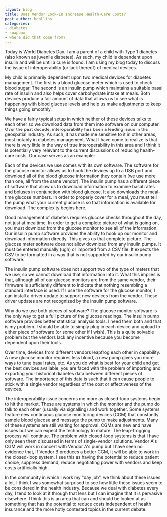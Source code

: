 ```yaml
---
layout: blog
title: Does Vendor Lock-In Increase Health-Care Costs?
post_author: bdollins
categories:
- diabetes
- soapbox
- where did that come from?
---
```


Today is World Diabetes Day. I am a parent of a child with Type 1 diabetes (also known as juvenile diabetes). As such, my child is dependent upon insulin and will be until a cure is found. I am using my blog today to discuss the issue of interoperability (or lack thereof) of medical devices.<!--more-->

My child is primarily dependent upon two medical devices for diabetes management. The first is a blood glucose meter which is used to check blood sugar. The second is an insulin pump which maintains a suitable basal rate of insulin and also helps cover carbohydrate intake at meals. Both devices produce a fair amount of data  that allows us to see what is happening with blood glucose levels and help us make adjustments to keep things going smoothly.

We have a fairly typical setup in which neither of these devices talks to each other so we download data from them into software on our computer. Over the past decade, interoperability has been a leading issue in the geospatial industry. As such, it has made me sensitive to it in other areas, most notably in diabetes management. What I have come to realize is that there is very little in the way of true interoperability in this area and I think it is potentially very relevant to the current discussions of reducing health-care costs. Our case serves as an example:

Each of the devices we use comes with its own software. The software for the glucose monitor allows us to hook the devices up to a USB port and download all of the blood glucose information they contain (we use more than one, all from the same vendor). The insulin pump has a different piece of software that allow us to download information to examine basal rates and boluses in conjunction with blood glucose. It also downloads the meal-time glucose numbers. In order to properly cover for a meal, you must tell the pump what your current glucose is so that information is available for download. The complexity begins here.

Good management of diabetes requires glucose checks throughout the day, not just at mealtime. In order to get a complete picture of what is going on, you must download from the glucose monitor to see all of the information. Our insulin pump software provides the ability to hook up our monitor and download information directly. This gives us that complete picture. The glucose meter software does not allow download from any insulin pumps. It must be entered manually (ugh) or imported from a CSV file. It expects the CSV to be formatted in a way that is not supported by our insulin pump software.

The insulin pump software does not support two of the type of meters that we use, so we cannot download that information into it. What this implies is that, although all of our glucose monitors are from the same vendor, their firmware is sufficiently different to indicate that nothing resembling a standard interface is used. If I use the software for the glucose monitor, I can install a driver update to support new devices from the vendor. These driver updates are not recognized by the insulin pump software.

Why do we use both pieces of software? The glucose monitor software is the only way to get a full picture of the glucose readings. The insulin pump software provides better statistical analysis tools. I need them both and that is my problem. I should be able to simply plug in each device and upload to either piece of software (or some other if I wish). This is a quite solvable problem but the vendors lack any incentive because you become dependent upon their tools.

Over time, devices from different vendors leapfrog each other in capability. A new glucose monitor requires less blood, a new pump gives you more ways to tune basal rates, etc. As you do what is best for your child and get the best devices available, you are faced with the problem of importing and exporting your historical diabetes data between different pieces of software. The importance of this data is such that it can cause people to stick with a single vendor regardless of the cost or effectiveness of the devices.

The interoperability issue concerns me more as closed-loop systems begin to hit the market. These are systems in which the monitor and the pump do talk to each other (usually via signalling) and work together. Some systems feature new continuous glucose monitoring devices (CGM) that constantly sample blood glucose and message the pump to make adjustments. Many of these systems are still waiting for approval. CGMs are new and have issues but we can expect the technology to mature. The leap-frogging process will continue. The problem with closed-loop systems is that I have only seen them discussed in terms of single-vendor solutions. Vendor A's CGM will work in concert with Vendor A's pump but I have seen no evidence that, if Vendor B produces a better CGM, it will be able to work in the closed-loop system. I see this as having the potential to reduce patient choice, suppress demand, reduce negotiating power with vendors and keep costs artificially high.

In the community in which I work my "day job", we think about these issues a lot. I think I was somewhat surprised to see how little these issues seem to be considered in the health industry. Because we deal with diabetes every day, I tend to look at it through that lens but I can imagine that it is pervasive elsewhere. I think this is an area that can and should be looked at as something that has the potential to reduce costs independent of health insurance and the more hotly contested topics in the current debate.